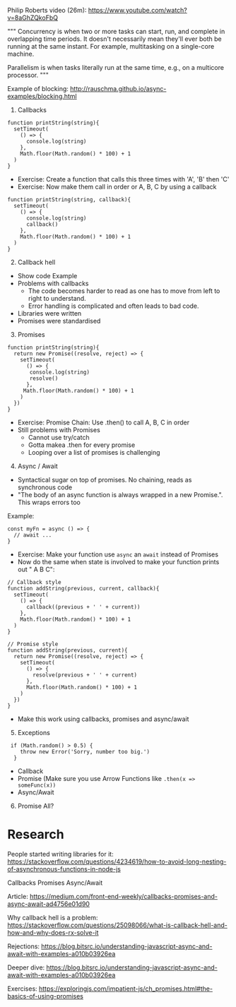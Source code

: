 Philip Roberts video (26m):
https://www.youtube.com/watch?v=8aGhZQkoFbQ

"""
Concurrency is when two or more tasks can start, run, and complete in overlapping time periods. It doesn't necessarily mean they'll ever both be running at the same instant. For example, multitasking on a single-core machine.

Parallelism is when tasks literally run at the same time, e.g., on a multicore processor.
"""

Example of blocking: http://rauschma.github.io/async-examples/blocking.html

1. Callbacks

```
function printString(string){
  setTimeout(
    () => {
      console.log(string)
    },
    Math.floor(Math.random() * 100) + 1
  )
}
```

- Exercise: Create a function that calls this three times with 'A', 'B' then 'C'
- Exercise: Now make them call in order or A, B, C by using a callback

```
function printString(string, callback){
  setTimeout(
    () => {
      console.log(string)
      callback()
    },
    Math.floor(Math.random() * 100) + 1
  )
}
```

2. Callback hell

- Show code Example
- Problems with callbacks
  - The code becomes harder to read as one has to move from left to right to understand.
  - Error handling is complicated and often leads to bad code.
- Libraries were written
- Promises were standardised

3. Promises

```
function printString(string){
  return new Promise((resolve, reject) => {
    setTimeout(
      () => {
       console.log(string)
       resolve()
      },
     Math.floor(Math.random() * 100) + 1
    )
  })
}
```

- Exercise: Promise Chain: Use .then() to call A, B, C in order
- Still problems with Promises
  - Cannot use try/catch
  - Gotta makea .then for every promise
  - Looping over a list of promises is challenging

4. Async / Await

- Syntactical sugar on top of promises. No chaining, reads as synchronous code
- "The body of an async function is always wrapped in a new Promise.". This wraps errors too

Example:

```
const myFn = async () => {
  // await ...
}
```

- Exercise: Make your function use `async` an `await` instead of Promises
- Now do the same when state is involved to make your function prints out " A B C":

```
// Callback style
function addString(previous, current, callback){
  setTimeout(
    () => {
      callback((previous + ' ' + current))
    },
    Math.floor(Math.random() * 100) + 1
  )
}

// Promise style
function addString(previous, current){
  return new Promise((resolve, reject) => {
    setTimeout(
      () => {
        resolve(previous + ' ' + current)
      },
      Math.floor(Math.random() * 100) + 1
    )
  })
}

```

- Make this work using callbacks, promises and async/await

5. Exceptions

```
 if (Math.random() > 0.5) {
    throw new Error('Sorry, number too big.')
  }
```

- Callback
- Promise (Make sure you use Arrow Functions like `.then(x => someFunc(x))`
- Async/Await

6. Promise All?

# Research

People started writing libraries for it: https://stackoverflow.com/questions/4234619/how-to-avoid-long-nesting-of-asynchronous-functions-in-node-js

Callbacks
Promises
Async/Await

Article: https://medium.com/front-end-weekly/callbacks-promises-and-async-await-ad4756e01d90

Why callback hell is a problem: https://stackoverflow.com/questions/25098066/what-is-callback-hell-and-how-and-why-does-rx-solve-it

Rejections: https://blog.bitsrc.io/understanding-javascript-async-and-await-with-examples-a010b03926ea

Deeper dive: https://blog.bitsrc.io/understanding-javascript-async-and-await-with-examples-a010b03926ea

Exercises: https://exploringjs.com/impatient-js/ch_promises.html#the-basics-of-using-promises
